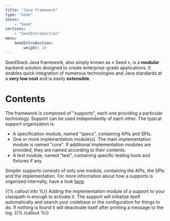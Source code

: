 ```yaml
---
title: "Java framework"
type: "home"
zones:
    - "Seed"
sections:
    - "SeedIntroduction"
menu:
    SeedIntroduction:
        weight: 10
---
```


SeedStack Java framework, also simply known as « Seed », is a **modular** backend solution designed to create enterprise-grade
applications. It enables quick integration of numerous technologies and Java standards at a **very low cost**
and is easily **extensible**.

# Contents

The framework is composed of "supports", each one providing a particular technology. Support can be used independently 
of each other. The typical support organization is:

* A specification module, named "specs", containing APIs and SPIs.
* One or more implementation module(s). The main implementation module is named "core". If additional implementation
modules are provided, they are named according to their contents.
* A test module, named "test", containing specific testing tools and fixtures if any.
 
Simpler supports consists of only one module, containing the APIs, the SPIs and the implementation. For more information
about how a supports is organized internally, have a look [here](concepts/modularity).

{{% callout info %}}
Adding the implementation module of a support to your classpath is enough to activate it. The support will initialize
itself automatically and search your codebase or the configuration for things to do. If nothing is found it will 
deactivate itself after printing a message to the log. 
{{% /callout %}}